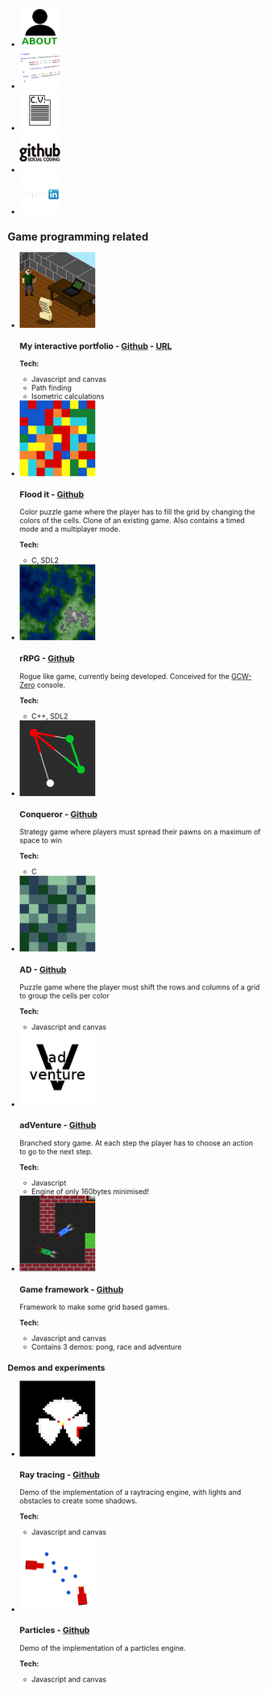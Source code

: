 <ul class="links">
	<li>
		<a class="block button" href="./about.html" title="About me">
			<img src="images/about.png" alt="About me" />
		</a>
	</li>
	<li>
		<a class="block button" href="tips.html" title="Different code articles">
			<img src="images/code.png" alt="Different code articles" />
		</a>
	</li>
	<li>
		<a class="block button" href="http://ghislain-rodrigues.fr/CV-Ghislain-Rodrigues.pdf" target="_blank" title="Download CV">
			<img src="images/CV.png" alt="Download CV" />
		</a>
	</li>
	<li>
		<a class="block button" href="https://github.com/padawin" target="_blank" title="Github">
			<img src="images/github.png" alt="Github" />
		</a>
	</li>
	<li>
		<a class="block button" href="https://uk.linkedin.com/pub/ghislain-rodrigues/45/68a/322" target="_blank" title="Linkedin">
			<img src="images/linkedin.png" alt="Linkedin" />
		</a>
	</li>
</ul>

## Game programming related

<ul class="projects">
	<li>
		<img src="images/website.png" alt="Website" />
		<section>
			<h3>
				My interactive portfolio -
				<a class="block button" href="https://github.com/padawin/site" target="_blank">Github</a> -
				<a class="block button" href="http://ghislain-rodrigues.fr/interactive" target="_blank">
					URL
				</a>
			</h3>
			<div class="info">
				<p></p>
				<b>Tech:</b>
				<ul>
					<li>Javascript and canvas</li>
					<li>Path finding</li>
					<li>Isometric calculations</li>
				</ul>
			</div>
		</section>
		<div class="clear"></div>
	</li>
	<li>
		<img src="images/floodit.png" alt="Floodit" />
		<section>
			<h3>
				Flood it -
				<a class="block button" href="https://github.com/padawin/floodit-clone" target="_blank">
					Github
				</a>
			</h3>
			<div class="info">
				<p>
					Color puzzle game where the player has to fill the grid by
					changing the colors of the cells. Clone of an existing game.
					Also contains a timed mode and a multiplayer mode.
				</p>
				<b>Tech:</b>
				<ul>
					<li>C, SDL2</li>
				</ul>
			</div>
		</section>
		<div class="clear"></div>
	</li>
	<li>
		<img src="images/rrpg.png" alt="rRPG" />
		<section>
			<h3>
				rRPG -
				<a class="block button" href="https://github.com/rrpg/engine-sdl2" target="_blank">
					Github
				</a>
			</h3>
			<div class="info">
				<p>
					Rogue like game, currently being developed.
					Conceived for the <a href="http://www.gcw-zero.com/">GCW-Zero</a> console.
				</p>
				<b>Tech:</b>
				<ul>
					<li>C++, SDL2</li>
				</ul>
			</div>
		</section>
		<div class="clear"></div>
	</li>
	<li>
		<img src="images/conqueror.png" alt="Conqueror" />
		<section>
			<h3>
				Conqueror -
				<a class="block button" href="https://github.com/padawin/conqueror" target="_blank">
					Github
				</a>
			</h3>
			<div class="info">
				<p>
					Strategy game where players must spread their pawns on a
					maximum of space to win
				</p>
				<b>Tech:</b>
				<ul>
					<li>C</li>
				</ul>
			</div>
		</section>
		<div class="clear"></div>
	</li>
	<li>
		<img src="images/A-D.png" alt="AD" />
		<section>
			<h3>
				AD -
				<a class="block button" href="https://github.com/padawin/ad" target="_blank">
					Github
				</a>
			</h3>
			<div class="info">
				<p>
					Puzzle game where the player must shift the rows and
					columns of a grid to group the cells per color
				</p>
				<b>Tech:</b>
				<ul>
					<li>Javascript and canvas</li>
				</ul>
			</div>
		</section>
		<div class="clear"></div>
	</li>
	<li>
		<img src="images/adVenture.png" alt="adVenture" />
		<section>
			<h3>
				adVenture -
				<a class="block button" href="https://github.com/padawin/adVenture" target="_blank">
					Github
				</a>
			</h3>
			<div class="info">
				<p>
					Branched story game. At each step the player has to choose
					an action to go to the next step.
				</p>
				<b>Tech:</b>
				<ul>
					<li>Javascript</li>
					<li>Engine of only 160bytes minimised!</li>
				</ul>
			</div>
		</section>
		<div class="clear"></div>
	</li>
	<li>
		<img src="images/udemy.png" alt="Udemy course" />
		<section>
			<h3>
				Game framework -
				<a class="block button" href="https://github.com/padawin/game-framework-js" target="_blank">
					Github
				</a>
			</h3>
			<div class="info">
				<p>
					Framework to make some grid based games.
				</p>
				<b>Tech:</b>
				<ul>
					<li>Javascript and canvas</li>
					<li>Contains 3 demos: pong, race and adventure</li>
				</ul>
			</div>
		</section>
		<div class="clear"></div>
	</li>
</ul>

### Demos and experiments

<ul class="projects">
	<li>
		<img src="images/raytracing.png" alt="Ray tracing" />
		<section>
			<h3>
				Ray tracing -
				<a class="block button" href="https://github.com/padawin/raytracing-test" target="_blank">
					Github
				</a>
			</h3>
			<div class="info">
				<p>
					Demo of the implementation of a raytracing engine, with
					lights and obstacles to create some shadows.
				</p>
				<b>Tech:</b>
				<ul>
					<li>Javascript and canvas</li>
				</ul>
			</div>
		</section>
		<div class="clear"></div>
	</li>
	<li>
		<img src="images/particles.png" alt="Particles" />
		<section>
			<h3>
				Particles -
				<a class="block button" href="https://github.com/padawin/particles" target="_blank">
					Github
				</a>
			</h3>
			<div class="info">
				<p>
					Demo of the implementation of a particles engine.
				</p>
				<b>Tech:</b>
				<ul>
					<li>Javascript and canvas</li>
				</ul>
			</div>
		</section>
		<div class="clear"></div>
	</li>
</ul>
